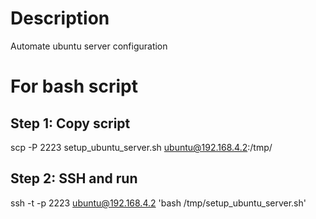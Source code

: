 # Description
Automate ubuntu server configuration


# For bash script
## Step 1: Copy script
scp -P 2223 setup_ubuntu_server.sh ubuntu@192.168.4.2:/tmp/

## Step 2: SSH and run
ssh -t -p 2223 ubuntu@192.168.4.2 'bash /tmp/setup_ubuntu_server.sh'